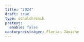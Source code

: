 ```yaml
---
title: "2024"
draft: true
type: schulchronik
pretext:
  enable: false
cantorpreisträger: Florian Jäniche
---
```

